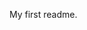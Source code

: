 My first readme.

<!---
Maanyman/Maanyman is a ✨ special ✨ repository because its `README.md` (this file) appears on your GitHub profile.
You can click the Preview link to take a look at your changes.
--->

